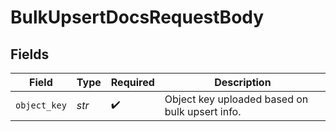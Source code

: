 # BulkUpsertDocsRequestBody


## Fields

| Field                                          | Type                                           | Required                                       | Description                                    |
| ---------------------------------------------- | ---------------------------------------------- | ---------------------------------------------- | ---------------------------------------------- |
| `object_key`                                   | *str*                                          | :heavy_check_mark:                             | Object key uploaded based on bulk upsert info. |